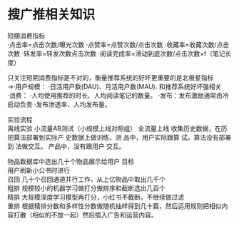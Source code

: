# 搜广推相关知识
短期消费指标  
·点击率=点击次数/曝光次数
·点赞率=点赞次数/点击次数
·收藏率=收藏次数/点击次数
·转发率=转发次数点击次数
·阅读完成率=滑动到底次数/点击次数×f（笔记长度）

只关注短期消费指标是不对的，衡量推荐系统的好坏更重要的是北极星指标  
→·用户规模：
·日活用户数(DAU)、月活用户数(MAU). 和推荐系统好坏强相关  
·消费：
·人均使用推荐的时长、人均阅读笔记的数量。
·发布：发布激励通常由冷启动负责
·发布渗透率、人均发布量。

实验流程  
离线实验
小流量AB测试（小规模上线对照组）
全流量上线
收集历史数据，在历
把算法部署到实际产
史数据上做训练、测
品中，用户实际跟算
试。算法没有部署到
法做交互。
产品中，没有跟用户
交互。  

物品数据库中选出几十个物品展示给用户 目标  
用户刷新小公书时进行  
召回 几十个召回通道并行工作，从上亿物品中取出几千个  
粗排 规模较小的机器学习做打分做排序和截断选出几百个  
精排  大规模深度学习模型再打分，小红书不截断。不继续做过滤  
重排 根据精排分数和多样性分数做随机抽样得到几十篇，然后运用规则把相似内容打散（相似的不放一起）然后插入广告和运营内容。  

